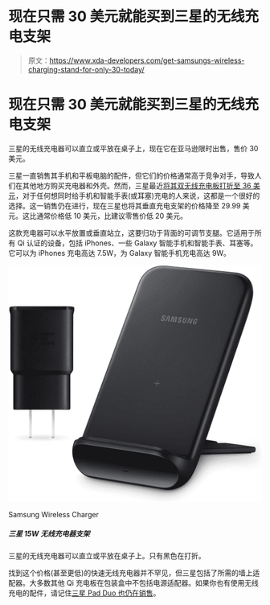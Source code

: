 # 现在只需 30 美元就能买到三星的无线充电支架

> 原文：<https://www.xda-developers.com/get-samsungs-wireless-charging-stand-for-only-30-today/>

# 现在只需 30 美元就能买到三星的无线充电支架

三星的无线充电器可以直立或平放在桌子上，现在它在亚马逊限时出售，售价 30 美元。

三星一直销售其手机和平板电脑的配件，但它们的价格通常高于竞争对手，导致人们在其他地方购买充电器和外壳。然而，三星最近[将其双无线充电板打折至 36 美元](https://www.xda-developers.com/get-the-samsung-pad-duo-charger-for-just-36-today/)，对于任何想同时给手机和智能手表(或耳塞)充电的人来说，这都是一个很好的选择。这一销售仍在进行，现在三星也将其垂直充电支架的价格降至 29.99 美元。这比通常价格低 10 美元，比建议零售价低 20 美元。

这款充电器可以水平放置或垂直站立，这要归功于背面的可调节支腿。它适用于所有 Qi 认证的设备，包括 iPhones、一些 Galaxy 智能手机和智能手表、耳塞等。它可以为 iPhones 充电高达 7.5W，为 Galaxy 智能手机充电高达 9W。

 <picture>![Samsung's wireless charger can sit upright or flat on a table. Only the black color is on sale.](img/b4aaf7ed5b6d4842451676ad81a22e3c.png)</picture> 

Samsung Wireless Charger

##### 三星 15W 无线充电器支架

三星的无线充电器可以直立或平放在桌子上。只有黑色在打折。

找到这个价格(甚至更低)的快速无线充电器并不罕见，但三星包括了所需的墙上适配器。大多数其他 Qi 充电板在包装盒中不包括电源适配器。如果你也有使用无线充电的配件，请记住[三星 Pad Duo 也仍在销售](https://www.xda-developers.com/get-the-samsung-pad-duo-charger-for-just-36-today/)。